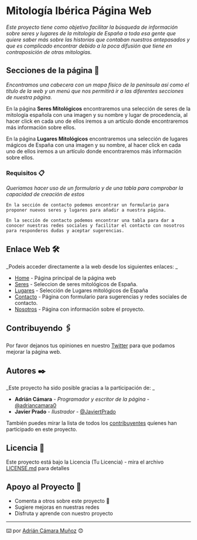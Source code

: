 # Mitología Ibérica Página Web

_Este proyecto tiene como objetivo facilitar la búsqueda de información sobre seres y lugares de la mitología de España a toda esa gente que quiere saber más sobre las historias que contaban nuestros antepasados y que es complicado encontrar debido a la poca difusión que tiene en contraposición de otras mitologías._

## Secciones de la página 🚀

_Encontramos una cabecera con un mapa físico de la península así como el título de la web y un menú que nos permitirá ir a las diferentes secciones de nuestra página._

En la página **Seres Mitológicos** encontraremos una selección de seres de la mitología española con una imagen y su nombre y lugar de procedencia, al hacer click en cada uno de ellos iremos a un artículo donde encontraremos más información sobre ellos.

En la página **Lugares Mitológicos** encontraremos una selección de lugares mágicos de España con una imagen y su nombre, al hacer click en cada uno de ellos iremos a un artículo donde encontraremos más información sobre ellos.

### Requisitos 📋

_Queriamos hacer uso de un formulario y de una tabla para comprobar la capacidad de creación de estos_

```
En la sección de contacto podemos encontrar un formulario para proponer nuevos seres y lugares para añadir a nuestra página.
```

```
En la sección de contacto podemos encontrar una tabla para dar a conocer nuestras redes sociales y facilitar el contacto con nosotros para responderos dudas y aceptar sugerencias.
```

## Enlace Web 🛠️

_Podeis acceder directamente a la web desde los siguientes enlaces: _

* [Home](https://adriancamu.github.io/) - Página principal de la página web
* [Seres](https://adriancamu.github.io/Seres.html) - Seleccion de seres mitológicos de España.
* [Lugares](https://adriancamu.github.io/Lugares.html) - Selección de Lugares mitológicos de España
* [Contacto](https://adriancamu.github.io/Sugerencias.html) - Página con formulario para sugerencias y redes sociales de contacto.
* [Nosotros](https://adriancamu.github.io/Nosotros.html) - Página con información sobre el proyecto.

## Contribuyendo 🖇️

Por favor dejanos tus opiniones en nuestro [Twitter](https://twitter.com/adriancamara0) para que podamos mejorar la página web.

## Autores ✒️

_Este proyecto ha sido posible gracias a la participación de: _

* **Adrián Cámara** - *Programador y escritor de la página* - [@adriancamara0](https://twitter.com/adriancamara0)
* **Javier Prado** - *Ilustrador* - [@JaviertPrado](https://twitter.com/JaviertPrado)

También puedes mirar la lista de todos los [contribuyentes](https://github.com/your/project/contributors) quíenes han participado en este proyecto. 

## Licencia 📄

Este proyecto está bajo la Licencia (Tu Licencia) - mira el archivo [LICENSE.md](LICENSE.md) para detalles

## Apoyo al Proyecto 🎁

* Comenta a otros sobre este proyecto 📢
* Sugiere mejoras en nuestras redes
* Disfruta y aprende con nuestro proyecto



---
⌨️ por [Adrián Cámara Muñoz](https://twitter.com/adriancamara0) 😊
